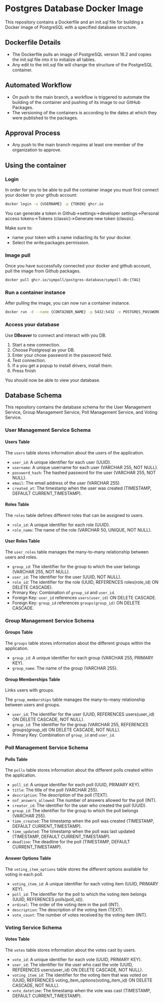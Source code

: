 # Postgres Database Docker Image

This repository contains a Dockerfile and an init.sql file for building a Docker image of PostgreSQL with a specified database structure.

## Dockerfile Details

- The Dockerfile pulls an image of PostgreSQL version 16.2 and copies the init.sql file into it to initialize all tables.
- Any edit to the init.sql file will change the structure of the PostgreSQL container.

## Automated Workflow

- On push to the main branch, a workflow is triggered to automate the building of the container and pushing of its image to our GitHub Packages.
- The versioning of the containers is according to the dates at which they were published to the packages.

## Approval Process

- Any push to the main branch requires at least one member of the organization to approve.

## Using the container

### Login

In order for you to be able to pull the container image you must first connect your docker to your github account:

```bash
docker login -u {USERNAME} -p {TOKEN} ghcr.io
```

You can generate a token in Github->settings->developer settings->Personal access tokens->Tokens (classic)->Generate new token (classic).

Make sure to:

- name your token with a name indiacting its for your docker.
- Select the write:packages permission.

### Image pull

Once you have successfully connected your docker and github account, pull the image from Github packages.

```bash
docker pull ghcr.io/sympoll/postgres-database/sympoll-db:{TAG}
```

### Run a container instance

After pulling the image, you can now run a container instance.

```bash
docker run -d --name {CONTAINER_NAME} -p 5432:5432 -e POSTGRES_PASSWORD={PASSWORD} {IMAGE_HASH}
```

### Access your database

Use **DBeaver** to connect and interact with you DB.

1) Start a new connection.
2) Choose Postgresql as your DB.
3) Enter your chose password in the password field.
4) Test connection.
5) If a you get a popup to install drivers, install them.
6) Press finish

You should now be able to view your database.

## Database Schema

This repository contains the database schema for the User Management Service, Group Management Service, Poll Management Service, and Voting Service.

### User Management Service Schema

#### Users Table

The `users` table stores information about the users of the application.
- `user_id`: A unique identifier for each user (UUID).
- `username`: A unique username for each user (VARCHAR 255, NOT NULL).
- `password_hash`: The hashed password for the user (VARCHAR 255, NOT NULL).
- `email`: The email address of the user (VARCHAR 255).
- `created_at`: The timestamp when the user was created (TIMESTAMP, DEFAULT CURRENT_TIMESTAMP).

#### Roles Table

The `roles` table defines different roles that can be assigned to users.
- `role_id`: A unique identifier for each role (UUID).
- `role_name`: The name of the role (VARCHAR 50, UNIQUE, NOT NULL).

#### User Roles Table

The `user_roles` table manages the many-to-many relationship between users and roles.
- `group_id`: The identifier for the group to which the user belongs (VARCHAR 255, NOT NULL).
- `user_id`: The identifier for the user (UUID, NOT NULL).
- `role_id`: The identifier for the role (UUID, REFERENCES roles(role_id) ON DELETE CASCADE).
- Primary Key: Combination of `group_id` and `user_id`.
- Foreign Key: `user_id` references `users(user_id)` ON DELETE CASCADE.
- Foreign Key: `group_id` references `groups(group_id)` ON DELETE CASCADE.

### Group Management Service Schema

#### Groups Table

The `groups` table stores information about the different groups within the application.
- `group_id`: A unique identifier for each group (VARCHAR 255, PRIMARY KEY).
- `group_name`: The name of the group (VARCHAR 255).

#### Group Memberships Table

Links users with groups.

The `group_memberships` table manages the many-to-many relationship between users and groups.
- `user_id`: The identifier for the user (UUID, REFERENCES users(user_id) ON DELETE CASCADE, NOT NULL).
- `group_id`: The identifier for the group (VARCHAR 255, REFERENCES groups(group_id) ON DELETE CASCADE, NOT NULL).
- Primary Key: Combination of `group_id` and `user_id`.

### Poll Management Service Schema

#### Polls Table

The `polls` table stores information about the different polls created within the application.
- `poll_id`: A unique identifier for each poll (UUID, PRIMARY KEY).
- `title`: The title of the poll (VARCHAR 255).
- `description`: The description of the poll (TEXT).
- `nof_answers_allowed`: The number of answers allowed for the poll (INT).
- `creator_id`: The identifier for the user who created the poll (UUID).
- `group_id`: The identifier for the group to which the poll belongs (VARCHAR 255).
- `time_created`: The timestamp when the poll was created (TIMESTAMP, DEFAULT CURRENT_TIMESTAMP).
- `time_updated`: The timestamp when the poll was last updated (TIMESTAMP, DEFAULT CURRENT_TIMESTAMP).
- `deadline`: The deadline for the poll (TIMESTAMP, DEFAULT CURRENT_TIMESTAMP).

#### Answer Options Table

The `voting_item_options` table stores the different options available for voting in each poll.
- `voting_item_id`: A unique identifier for each voting item (UUID, PRIMARY KEY).
- `poll_id`: The identifier for the poll to which the voting item belongs (UUID, REFERENCES polls(poll_id)).
- `ordinal`: The order of the voting item in the poll (INT).
- `description`: The description of the voting item (TEXT).
- `vote_count`: The number of votes received by the voting item (INT).

### Voting Service Schema

#### Votes Table

The `votes` table stores information about the votes cast by users.
- `vote_id`: A unique identifier for each vote (UUID, PRIMARY KEY).
- `user_id`: The identifier for the user who cast the vote (UUID, REFERENCES users(user_id) ON DELETE CASCADE, NOT NULL).
- `voting_item_id`: The identifier for the voting item that was voted on (UUID, REFERENCES voting_item_options(voting_item_id) ON DELETE CASCADE, NOT NULL).
- `vote_datetime`: The timestamp when the vote was cast (TIMESTAMP, DEFAULT CURRENT_TIMESTAMP).
